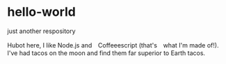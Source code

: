 # hello-world
just another respository

Hubot here, I like Node.js and　Coffeeescript (that's　what I'm made of!).
I've had tacos on the moon and find them far superior to Earth tacos.

